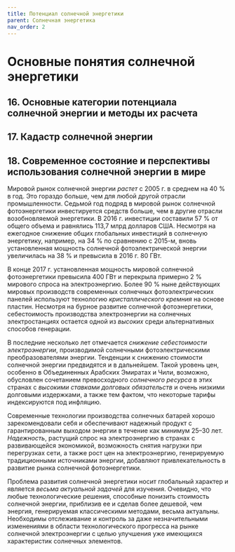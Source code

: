 ```yaml
---
title: Потенциал солнечной энергетики
parent: Солнечная энергетика
nav_order: 2
---
```


# Основные понятия солнечной энергетики

## 16. Основные категории потенциала солнечной энергии и методы их расчета


## 17. Кадастр солнечной энергии


## 18. Современное состояние и перспективы использования солнечной энергии в мире

Мировой рынок солнечной энергии *растет* с 2005 г. в среднем на 40 % в
год.  Это гораздо больше, чем для любой другой отрасли промышленности.
Седьмой год подряд в мировой рынок солнечной фотоэнергетики
инвестируется средств больше, чем в другие отрасли возобновляемой
энергетики.  В 2016 г. инвестиции составили 57 % от общего объема и
равнялись 113,7 млрд долларов США.  Несмотря на ежегодное снижение
общих глобальных инвестиций в солнечную энергетику, например, на 34 %
по сравнению с 2015-м, вновь установленная мощность солнечной
фотоэлектрической энергии увеличилась на 38 % и превысила в 2016 г. 80
ГВт.

В конце 2017 г. установленная мощность мировой солнечной
фотоэнергетики превысила 400 ГВт и перекрыла примерно 2 % мирового
спроса на электроэнергию.  Более 90 % ныне действующих мировых
производств современных солнечных фотоэлектрических панелей используют
технологию *кристаллического кремния* на основе пластин.  Несмотря на
бурное развитие солнечной фотоэнергетики, себестоимость производства
электроэнергии на солнечных электростанциях остается одной из
*высоких* среди альтернативных способов генерации.

В последние несколько лет отмечается *снижение себестоимости
электроэнергии*, производимой солнечными фотоэлектрическими
преобразователями энергии.  Тенденции к снижению стоимости солнечной
энергии предвидятся и в дальнейшем.  Такой уровень цен, особенно в
Объединенных Арабских Эмиратах и Чили, возможно, обусловлен сочетанием
превосходного *солнечного ресурса* в этих странах с *высокими ставками
долговых обязательств* и очень низкими долговыми издержками, а также
тем фактом, что некоторые тарифы индексируются под инфляцию.

Современные технологии производства солнечных батарей хорошо
зарекомендовали себя и обеспечивают надежный продукт с гарантированным
выходом энергии в течение как минимум 25–30 лет.  *Надежность*,
растущий спрос на электроэнергию в странах с развивающейся экономикой,
возможность снятия нагрузки при перегрузках сети, а также рост цен на
электроэнергию, генерируемую традиционными источниками энергии,
добавляют привлекательность в развитие рынка солнечной фотоэнергетики.

Проблема развития солнечной энергетики носит глобальный характер и
является *весьма актуальной задачей* для изучения. Очевидно, что любые
технологические решения, способные понизить стоимость солнечной
энергии, приблизив ее и сделав более дешевой, чем энергия,
генерируемая классическими методами, весьма актуальны.  Необходимы
отслеживание и контроль за даже незначительными изменениями в области
технологического прогресса на рынке солнечной электроэнергии с целью
улучшения уже имеющихся характеристик солнечных элементов.
